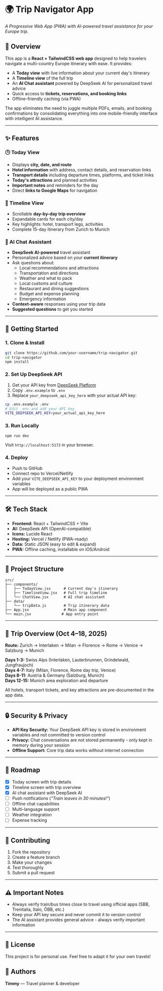 # 🌍 Trip Navigator App

*A Progressive Web App (PWA) with AI-powered travel assistance for your Europe trip.*

## 📖 Overview

This app is a **React + TailwindCSS web app** designed to help travelers navigate a multi-country Europe itinerary with ease. It provides:

* A **Today view** with live information about your current day's itinerary
* A **Timeline view** of the full trip
* An **AI Chat assistant** powered by DeepSeek AI for personalized travel advice
* Quick access to **tickets, reservations, and booking links**
* Offline-friendly caching (via PWA)

The app eliminates the need to juggle multiple PDFs, emails, and booking confirmations by consolidating everything into one mobile-friendly interface with intelligent AI assistance.

---

## ✨ Features

### 🕒 Today View

* Displays **city, date, and route**
* **Hotel information** with address, contact details, and reservation links
* **Transport details** including departure times, platforms, and ticket links
* **Today's attractions** and planned activities
* **Important notes** and reminders for the day
* Direct **links to Google Maps** for navigation

### 📅 Timeline View

* Scrollable **day-by-day trip overview**
* Expandable cards for each city/day
* Key highlights: hotel, transport legs, activities
* Complete 15-day itinerary from Zurich to Munich

### 🤖 AI Chat Assistant

* **DeepSeek AI-powered** travel assistant
* Personalized advice based on your **current itinerary**
* Ask questions about:
  * Local recommendations and attractions
  * Transportation and directions
  * Weather and what to pack
  * Local customs and culture
  * Restaurant and dining suggestions
  * Budget and expense planning
  * Emergency information
* **Context-aware** responses using your trip data
* **Suggested questions** to get you started

---

## 🚀 Getting Started

### 1. Clone & Install

```bash
git clone https://github.com/your-username/trip-navigator.git
cd trip-navigator
npm install
```

### 2. Set Up DeepSeek API

1. Get your API key from [DeepSeek Platform](https://platform.deepseek.com/api_keys)
2. Copy `.env.example` to `.env`
3. Replace `your_deepseek_api_key_here` with your actual API key:

```bash
cp .env.example .env
# Edit .env and add your API key
VITE_DEEPSEEK_API_KEY=your_actual_api_key_here
```

### 3. Run Locally

```bash
npm run dev
```

Visit `http://localhost:5173` in your browser.

### 4. Deploy

* Push to GitHub
* Connect repo to Vercel/Netlify
* Add your `VITE_DEEPSEEK_API_KEY` to your deployment environment variables
* App will be deployed as a public PWA

---

## 🛠️ Tech Stack

* **Frontend:** React + TailwindCSS + Vite
* **AI:** DeepSeek API (OpenAI-compatible)
* **Icons:** Lucide React
* **Hosting:** Vercel / Netlify (PWA-ready)
* **Data:** Static JSON (easy to edit & expand)
* **PWA:** Offline caching, installable on iOS/Android

---

## 📂 Project Structure

```
src/
├── components/
│   ├── TodayView.jsx      # Current day's itinerary
│   ├── TimelineView.jsx   # Full trip timeline
│   └── ChatView.jsx       # AI chat assistant
├── data/
│   └── tripData.js        # Trip itinerary data
├── App.jsx                # Main app component
└── main.jsx              # App entry point
```

---

## 🧳 Trip Overview (Oct 4–18, 2025)

**Route:** Zurich → Interlaken → Milan → Florence → Rome → Venice → Salzburg → Munich

**Days 1-3:** Swiss Alps (Interlaken, Lauterbrunnen, Grindelwald, Jungfraujoch)  
**Days 4-7:** Italy (Milan, Florence, Rome day trip, Venice)  
**Days 8-11:** Austria & Germany (Salzburg, Munich)  
**Days 12-15:** Munich area exploration and departure

All hotels, transport tickets, and key attractions are pre-documented in the app data.

---

## 🔒 Security & Privacy

* **API Key Security:** Your DeepSeek API key is stored in environment variables and not committed to version control
* **Privacy:** Chat conversations are not stored permanently - only kept in memory during your session
* **Offline Support:** Core trip data works without internet connection

---

## 📌 Roadmap

* [x] Today screen with trip details
* [x] Timeline screen with trip overview  
* [x] AI chat assistant with DeepSeek AI
* [ ] Push notifications (*"Train leaves in 30 minutes!"*)
* [ ] Offline chat capabilities
* [ ] Multi-language support
* [ ] Weather integration
* [ ] Expense tracking

---

## 🤝 Contributing

1. Fork the repository
2. Create a feature branch
3. Make your changes
4. Test thoroughly
5. Submit a pull request

---

## ⚠️ Important Notes

* Always verify train/bus times close to travel using official apps (SBB, Trenitalia, Italo, ÖBB, etc.)
* Keep your API key secure and never commit it to version control
* The AI assistant provides general advice - always verify important information

---

## 📄 License

This project is for personal use. Feel free to adapt it for your own travels!

## 👥 Authors

**Timmy** — Travel planner & developer